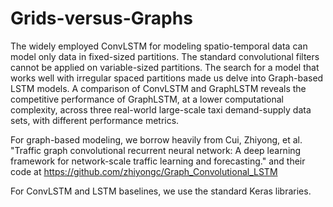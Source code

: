 # Grids-versus-Graphs

The widely employed ConvLSTM for modeling spatio-temporal data 
can model only data in fixed-sized partitions. The standard convolutional filters
cannot be applied on variable-sized partitions. The search for a model that works well with 
irregular spaced partitions made us delve into Graph-based LSTM models.
A comparison of ConvLSTM and GraphLSTM reveals the competitive performance of GraphLSTM, 
at a lower computational complexity, across three real-world large-scale taxi demand-supply data sets,
with different performance metrics.

For graph-based modeling, we borrow heavily from Cui, Zhiyong, et al. "Traffic graph convolutional recurrent neural network: 
A deep learning framework for network-scale traffic learning and forecasting." and their code at https://github.com/zhiyongc/Graph_Convolutional_LSTM 

For ConvLSTM and LSTM baselines, we use the standard Keras libraries.

